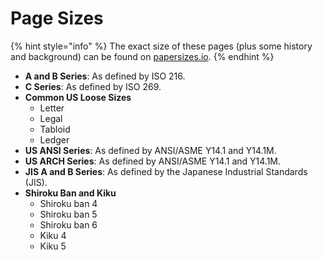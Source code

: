 # Page Sizes

{% hint style="info" %}
The exact size of these pages \(plus some history and background\) can be found on [papersizes.io](https://papersizes.io).
{% endhint %}

* **A and B Series**: As defined by ISO 216.
* **C Series**: As defined by ISO 269.
* **Common US Loose Sizes**
  * Letter
  * Legal
  * Tabloid
  * Ledger
* **US ANSI Series**: As defined by ANSI/ASME Y14.1 and Y14.1M.
* **US ARCH Series**: As defined by ANSI/ASME Y14.1 and Y14.1M.
* **JIS A and B Series**: As defined by the Japanese Industrial Standards \(JIS\).
* **Shiroku Ban and Kiku**
  * Shiroku ban 4
  * Shiroku ban 5
  * Shiroku ban 6
  * Kiku 4
  * Kiku 5



